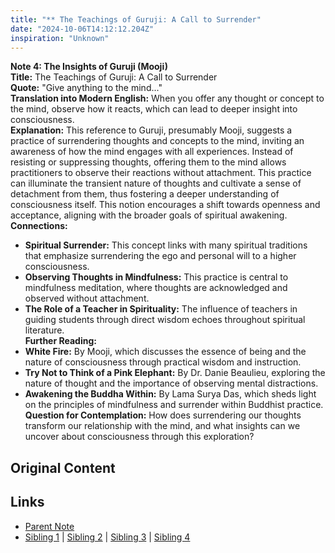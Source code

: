 ```yaml
---
title: "** The Teachings of Guruji: A Call to Surrender"
date: "2024-10-06T14:12:12.204Z"
inspiration: "Unknown"
---
```


  
**Note 4: The Insights of Guruji (Mooji)**  
**Title:** The Teachings of Guruji: A Call to Surrender  
**Quote:** "Give anything to the mind..."  
**Translation into Modern English:** When you offer any thought or concept to the mind, observe how it reacts, which can lead to deeper insight into consciousness.  
**Explanation:** This reference to Guruji, presumably Mooji, suggests a practice of surrendering thoughts and concepts to the mind, inviting an awareness of how the mind engages with all experiences. Instead of resisting or suppressing thoughts, offering them to the mind allows practitioners to observe their reactions without attachment. This practice can illuminate the transient nature of thoughts and cultivate a sense of detachment from them, thus fostering a deeper understanding of consciousness itself. This notion encourages a shift towards openness and acceptance, aligning with the broader goals of spiritual awakening.  
**Connections:**  
- **Spiritual Surrender:** This concept links with many spiritual traditions that emphasize surrendering the ego and personal will to a higher consciousness.  
- **Observing Thoughts in Mindfulness:** This practice is central to mindfulness meditation, where thoughts are acknowledged and observed without attachment.  
- **The Role of a Teacher in Spirituality:** The influence of teachers in guiding students through direct wisdom echoes throughout spiritual literature.  
**Further Reading:**  
- **White Fire:** By Mooji, which discusses the essence of being and the nature of consciousness through practical wisdom and instruction.  
- **Try Not to Think of a Pink Elephant:** By Dr. Danie Beaulieu, exploring the nature of thought and the importance of observing mental distractions.  
- **Awakening the Buddha Within:** By Lama Surya Das, which sheds light on the principles of mindfulness and surrender within Buddhist practice.  
**Question for Contemplation:** How does surrendering our thoughts transform our relationship with the mind, and what insights can we uncover about consciousness through this exploration?  


## Original Content



## Links

- [Parent Note](/parent-note.md)
- [Sibling 1](/zettel1.md) | [Sibling 2](/zettel2.md) | [Sibling 3](/zettel3.md) | [Sibling 4](/zettel4.md)
